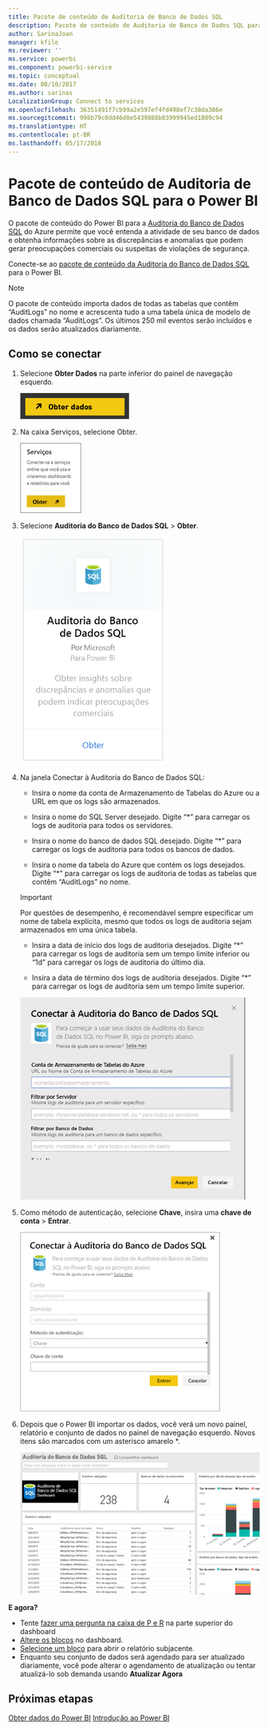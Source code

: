 ```yaml
---
title: Pacote de conteúdo de Auditoria de Banco de Dados SQL
description: Pacote de conteúdo de Auditoria de Banco de Dados SQL para o Power BI
author: SarinaJoan
manager: kfile
ms.reviewer: ''
ms.service: powerbi
ms.component: powerbi-service
ms.topic: conceptual
ms.date: 08/10/2017
ms.author: sarinas
LocalizationGroup: Connect to services
ms.openlocfilehash: 36351491f7cb99a2e597ef4fd498ef7c38da386e
ms.sourcegitcommit: 998b79c0dd46d0e5439888b83999945ed1809c94
ms.translationtype: HT
ms.contentlocale: pt-BR
ms.lasthandoff: 05/17/2018
---
```

# <a name="sql-database-auditing-content-pack-for-power-bi"></a>Pacote de conteúdo de Auditoria de Banco de Dados SQL para o Power BI
O pacote de conteúdo do Power BI para a [Auditoria do Banco de Dados SQL](http://azure.microsoft.com/documentation/articles/sql-database-auditing-get-started/) do Azure permite que você entenda a atividade de seu banco de dados e obtenha informações sobre as discrepâncias e anomalias que podem gerar preocupações comerciais ou suspeitas de violações de segurança. 

Conecte-se ao [pacote de conteúdo da Auditoria do Banco de Dados SQL](https://app.powerbi.com/getdata/services/sql-db-auditing) para o Power BI.

>[!NOTE]
>O pacote de conteúdo importa dados de todas as tabelas que contêm “AuditLogs” no nome e acrescenta tudo a uma tabela única de modelo de dados chamada “AuditLogs”. Os últimos 250 mil eventos serão incluídos e os dados serão atualizados diariamente.

## <a name="how-to-connect"></a>Como se conectar
1. Selecione **Obter Dados** na parte inferior do painel de navegação esquerdo.
   
   ![](media/service-connect-to-azure-sql-database-auditing/pbi_getdata.png) 
2. Na caixa Serviços, selecione Obter.
   
   ![](media/service-connect-to-azure-sql-database-auditing/pbi_getservices.png) 
3. Selecione **Auditoria do Banco de Dados SQL** \> **Obter**.
   
   ![](media/service-connect-to-azure-sql-database-auditing/sqldbaudit.png)
4. Na janela Conectar à Auditoria do Banco de Dados SQL:
   
   - Insira o nome da conta de Armazenamento de Tabelas do Azure ou a URL em que os logs são armazenados.
   
   - Insira o nome do SQL Server desejado. Digite “\*” para carregar os logs de auditoria para todos os servidores.
   
   - Insira o nome do banco de dados SQL desejado. Digite “\*” para carregar os logs de auditoria para todos os bancos de dados.
   
   - Insira o nome da tabela do Azure que contém os logs desejados. Digite “\*” para carregar os logs de auditoria de todas as tabelas que contêm “AuditLogs” no nome.
   
   >[!IMPORTANT]
   >Por questões de desempenho, é recomendável sempre especificar um nome de tabela explícita, mesmo que todos os logs de auditoria sejam armazenados em uma única tabela.
   
   - Insira a data de início dos logs de auditoria desejados. Digite “\*” para carregar os logs de auditoria sem um tempo limite inferior ou “1d” para carregar os logs de auditoria do último dia.
   
   - Insira a data de término dos logs de auditoria desejados. Digite “\*” para carregar os logs de auditoria sem um tempo limite superior.
   
   ![](media/service-connect-to-azure-sql-database-auditing/dbauditing_param.png)
5. Como método de autenticação, selecione **Chave**, insira uma **chave de conta** \> **Entrar**.
   
   ![](media/service-connect-to-azure-sql-database-auditing/pbi_sqlauditing3.png)
6. Depois que o Power BI importar os dados, você verá um novo painel, relatório e conjunto de dados no painel de navegação esquerdo. Novos itens são marcados com um asterisco amarelo \*.
   
   ![](media/service-connect-to-azure-sql-database-auditing/pbi_sqldbauditingnewdash.png)

**E agora?**

* Tente [fazer uma pergunta na caixa de P e R](power-bi-q-and-a.md) na parte superior do dashboard
* [Altere os blocos](service-dashboard-edit-tile.md) no dashboard.
* [Selecione um bloco](service-dashboard-tiles.md) para abrir o relatório subjacente.
* Enquanto seu conjunto de dados será agendado para ser atualizado diariamente, você pode alterar o agendamento de atualização ou tentar atualizá-lo sob demanda usando **Atualizar Agora**

## <a name="next-steps"></a>Próximas etapas
[Obter dados do Power BI](service-get-data.md)
[Introdução ao Power BI](service-get-started.md)
